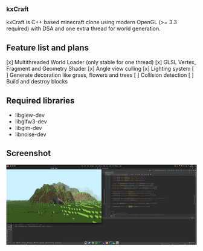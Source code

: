 ### kxCraft

kxCraft is C++ based minecraft clone using modern OpenGL (>= 3.3 required) with DSA and one extra thread for world generation.

## Feature list and plans
[x] Multithreaded World Loader (only stable for one thread)
[x] GLSL Vertex, Fragment and Geometry Shader
[x] Angle view culling
[x] Lighting system
[ ] Generate decoration like grass, flowers and trees
[ ] Collision detection
[ ] Build and destroy blocks

## Required libraries
- libglew-dev
- libglfw3-dev
- libglm-dev
- libnoise-dev

## Screenshot
![kxCraft Hello](https://github.com/kexxalex/kxCraft/blob/master/kxCraft-Hello.png)

